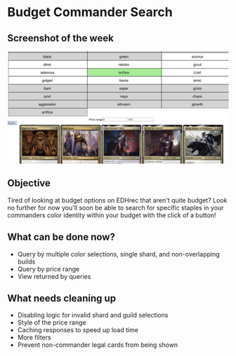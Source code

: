 # Budget Commander Search
## Screenshot of the week
![Screenshot of application](https://github.com/secretmtgdev/Budget-Commander-Viewer/blob/main/src/assets/weekly_screenshots/week_1.png)

## Objective
Tired of looking at budget options on EDHrec that aren't quite budget? Look no further for now you'll soon be able to search for specific staples in your commanders color identity within your budget with the click of a button!

## What can be done now?
- Query by multiple color selections, single shard, and non-overlapping builds
- Query by price range
- View returned by queries

## What needs cleaning up
- Disabling logic for invalid shard and guild selections
- Style of the price range
- Caching responses to speed up load time
- More filters
- Prevent non-commander legal cards from being shown
